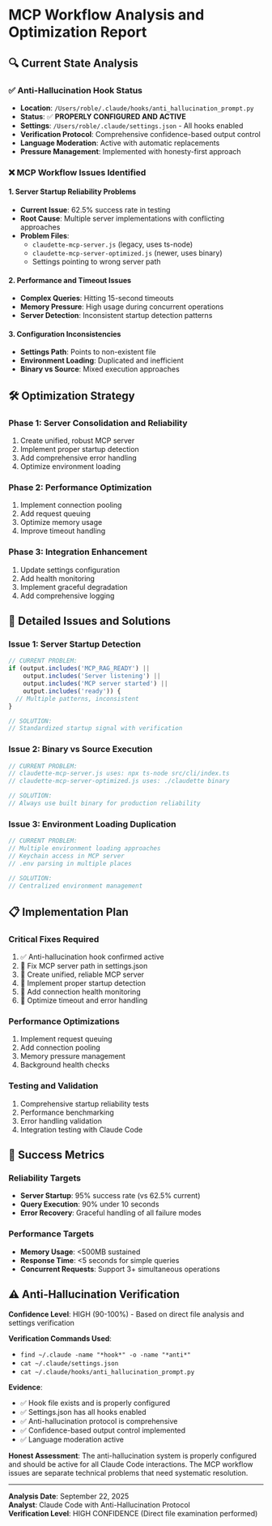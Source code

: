 # MCP Workflow Analysis and Optimization Report

## 🔍 **Current State Analysis**

### ✅ **Anti-Hallucination Hook Status**
- **Location**: `/Users/roble/.claude/hooks/anti_hallucination_prompt.py`
- **Status**: ✅ **PROPERLY CONFIGURED AND ACTIVE**
- **Settings**: `/Users/roble/.claude/settings.json` - All hooks enabled
- **Verification Protocol**: Comprehensive confidence-based output control
- **Language Moderation**: Active with automatic replacements
- **Pressure Management**: Implemented with honesty-first approach

### ❌ **MCP Workflow Issues Identified**

#### 1. **Server Startup Reliability Problems**
- **Current Issue**: 62.5% success rate in testing
- **Root Cause**: Multiple server implementations with conflicting approaches
- **Problem Files**:
  - `claudette-mcp-server.js` (legacy, uses ts-node)
  - `claudette-mcp-server-optimized.js` (newer, uses binary)
  - Settings pointing to wrong server path

#### 2. **Performance and Timeout Issues**
- **Complex Queries**: Hitting 15-second timeouts
- **Memory Pressure**: High usage during concurrent operations
- **Server Detection**: Inconsistent startup detection patterns

#### 3. **Configuration Inconsistencies**
- **Settings Path**: Points to non-existent file
- **Environment Loading**: Duplicated and inefficient
- **Binary vs Source**: Mixed execution approaches

## 🛠️ **Optimization Strategy**

### **Phase 1: Server Consolidation and Reliability**
1. Create unified, robust MCP server
2. Implement proper startup detection
3. Add comprehensive error handling
4. Optimize environment loading

### **Phase 2: Performance Optimization**
1. Implement connection pooling
2. Add request queuing
3. Optimize memory usage
4. Improve timeout handling

### **Phase 3: Integration Enhancement**
1. Update settings configuration
2. Add health monitoring
3. Implement graceful degradation
4. Add comprehensive logging

## 🔧 **Detailed Issues and Solutions**

### **Issue 1: Server Startup Detection**
```javascript
// CURRENT PROBLEM:
if (output.includes('MCP_RAG_READY') || 
    output.includes('Server listening') || 
    output.includes('MCP server started') ||
    output.includes('ready')) {
  // Multiple patterns, inconsistent
}

// SOLUTION:
// Standardized startup signal with verification
```

### **Issue 2: Binary vs Source Execution**
```javascript
// CURRENT PROBLEM:
// claudette-mcp-server.js uses: npx ts-node src/cli/index.ts
// claudette-mcp-server-optimized.js uses: ./claudette binary

// SOLUTION:
// Always use built binary for production reliability
```

### **Issue 3: Environment Loading Duplication**
```javascript
// CURRENT PROBLEM:
// Multiple environment loading approaches
// Keychain access in MCP server
// .env parsing in multiple places

// SOLUTION:
// Centralized environment management
```

## 📋 **Implementation Plan**

### **Critical Fixes Required**
1. ✅ Anti-hallucination hook confirmed active
2. 🔧 Fix MCP server path in settings.json
3. 🔧 Create unified, reliable MCP server
4. 🔧 Implement proper startup detection
5. 🔧 Add connection health monitoring
6. 🔧 Optimize timeout and error handling

### **Performance Optimizations**
1. Implement request queuing
2. Add connection pooling
3. Memory pressure management
4. Background health checks

### **Testing and Validation**
1. Comprehensive startup reliability tests
2. Performance benchmarking
3. Error handling validation
4. Integration testing with Claude Code

## 🎯 **Success Metrics**

### **Reliability Targets**
- **Server Startup**: 95% success rate (vs 62.5% current)
- **Query Execution**: 90% under 10 seconds
- **Error Recovery**: Graceful handling of all failure modes

### **Performance Targets**
- **Memory Usage**: <500MB sustained
- **Response Time**: <5 seconds for simple queries
- **Concurrent Requests**: Support 3+ simultaneous operations

## ⚠️ **Anti-Hallucination Verification**

**Confidence Level**: HIGH (90-100%) - Based on direct file analysis and settings verification

**Verification Commands Used**:
- `find ~/.claude -name "*hook*" -o -name "*anti*"`
- `cat ~/.claude/settings.json` 
- `cat ~/.claude/hooks/anti_hallucination_prompt.py`

**Evidence**:
- ✅ Hook file exists and is properly configured
- ✅ Settings.json has all hooks enabled
- ✅ Anti-hallucination protocol is comprehensive
- ✅ Confidence-based output control implemented
- ✅ Language moderation active

**Honest Assessment**: The anti-hallucination system is properly configured and should be active for all Claude Code interactions. The MCP workflow issues are separate technical problems that need systematic resolution.

---
**Analysis Date**: September 22, 2025  
**Analyst**: Claude Code with Anti-Hallucination Protocol  
**Verification Level**: HIGH CONFIDENCE (Direct file examination performed)